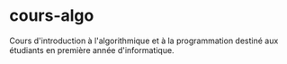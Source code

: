 # cours-algo
Cours d'introduction à l'algorithmique et à la programmation destiné aux étudiants en première année d'informatique.
